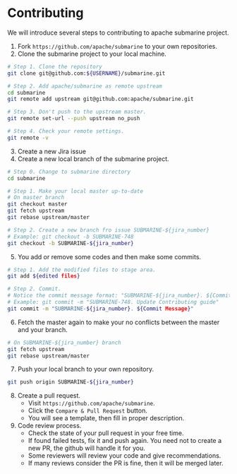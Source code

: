 # Contributing

We will introduce several steps to contributing to apache submarine project.

1. Fork `https://github.com/apache/submarine` to your own repositories.
2. Clone the submarine project to your local machine.
```bash
# Step 1. Clone the repository
git clone git@github.com:${USERNAME}/submarine.git

# Step 2. Add apache/submarine as remote upstream
cd submarine
git remote add upstream git@github.com:apache/submarine.git

# Step 3. Don't push to the upstream master.
git remote set-url --push upstream no_push

# Step 4. Check your remote settings.
git remote -v
```
3. Create a new Jira issue
4. Create a new local branch of the submarine project.
```bash
# Step 0. Change to submarine directory
cd submarine

# Step 1. Make your local master up-to-date
# On master branch
git checkout master
git fetch upstream
git rebase upstream/master

# Step 2. Create a new branch fro issue SUBMARINE-${jira_number}
# Example: git checkout -b SUBMARINE-748
git checkout -b SUBMARINE-${jira_number} 
```
5. You add or remove some codes and then make some commits.
```bash
# Step 1. Add the modified files to stage area.
git add ${edited files}

# Step 2. Commit. 
# Notice the commit message format: "SUBMARINE-${jira_number}. ${Commit Message}"
# Example: git commit -m "SUBMARINE-748. Update Contributing guide"
git commit -m "SUBMARINE-${jira_number}. ${Commit Message}"
```
6. Fetch the master again to make your no conflicts between the master and your branch.
```bash
# On SUBMARINE-${jira_number} branch
git fetch upstream
git rebase upstream/master
```
7. Push your local branch to your own repository.
```bash
git push origin SUBMARINE-${jira_number}
```
8. Create a pull request.
    - Visit `https://github.com/apache/submarine`. 
    - Click the `Compare & Pull Request` button. 
    - You will see a template, then fill in proper description.
9. Code review process.
    - Check the state of your pull request in your free time.
    - If found failed tests, fix it and push again. You need not to create a new PR, the github will handle it for you.
    - Some reviewers will review your code and give recommendations.
    - If many reviews consider the PR is fine, then it will be merged later.

